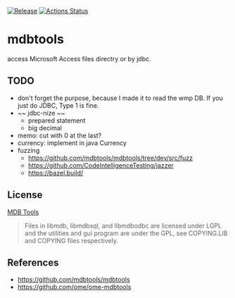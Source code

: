 [![Release](https://jitpack.io/v/umjammer/vavi-sql-mdb.svg)](https://jitpack.io/#umjammer/vavi-sql-mdb)
[![Actions Status](https://github.com/umjammer/vavi-sql-mdb/workflows/Java%20CI/badge.svg)](https://github.com/umjammer/vavi-sql-mdb/actions)

# mdbtools

access Microsoft Access files directry or by jdbc.

## TODO

 * don't forget the purpose, because I made it to read the wmp DB.
  If you just do JDBC, Type 1 is fine.
 * ~~ jdbc-nize ~~
   * prepared statement
   * big decimal
 * memo: cut with 0 at the last?
 * currency: implement in java Currency
 * fuzzing
   * https://github.com/mdbtools/mdbtools/tree/dev/src/fuzz
   * https://github.com/CodeIntelligenceTesting/jazzer
   * https://bazel.build/

## License

[MDB Tools](https://github.com/mdbtools/mdbtools)

> Files in libmdb, libmdbsql, and libmdbodbc are licensed under LGPL and the utilities and gui program are under the GPL, see COPYING.LIB and COPYING files respectively.

## References

 * https://github.com/mdbtools/mdbtools
 * https://github.com/ome/ome-mdbtools